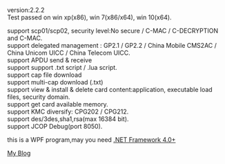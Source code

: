 version:2.2.2   
Test passed on win xp(x86), win 7(x86/x64), win 10(x64).  

support scp01/scp02, security level:No secure / C-MAC / C-DECRYPTION and C-MAC.  
support delegated management  :	GP2.1 / GP2.2 / China Mobile CMS2AC / China Unicom UICC / China Telecom UICC.  
support APDU send & receive  
support support .txt script / .lua script.   
support cap file download  
support multi-cap download (.txt)  
support view & install & delete card content:application, executable load files, security domain.  
support get card available memory.  
support KMC diversify: CPG202 / CPG212.  
support des/3des,sha1,rsa(max 16384 bit).   
support JCOP Debug(port 8050). 
 
this is a WPF program,may you need [.NET Framework 4.0+](https://www.microsoft.com/en-us/download/details.aspx?id=17718)  

[My Blog](http://map.im)   
